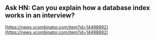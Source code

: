 ## Ask HN: Can you explain how a database index works in an interview?
  
  [https://news.ycombinator.com/item?id=14498892](https://news.ycombinator.com/item?id=14498892)